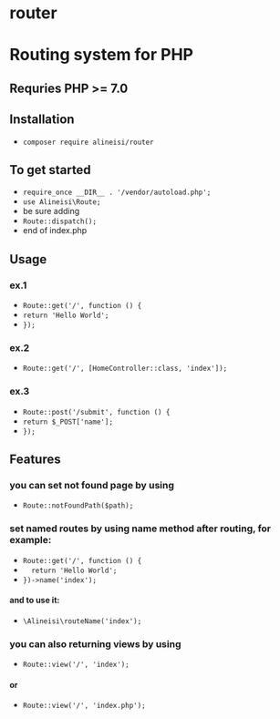 # router
# Routing system for PHP
## Requries PHP >= 7.0
## Installation
- `composer require alineisi/router`
## To get started
- `require_once __DIR__ . '/vendor/autoload.php';`
- `use Alineisi\Route;`
- be sure adding
- `Route::dispatch();`
- end of index.php
## Usage
### ex.1
- `Route::get('/', function () {`
- `return 'Hello World';`
- `});`
### ex.2
- `Route::get('/', [HomeController::class, 'index']);`
### ex.3
- `Route::post('/submit', function () {`
- `return $_POST['name'];`
- `});`
## Features
### you can set not found page by using 
- `Route::notFoundPath($path);`
### set named routes by using name method after routing, for example:
- ``` Route::get('/', function () { ```
- ```   return 'Hello World'; ```
- ``` })->name('index'); ```
#### and to use it:
- `\Alineisi\routeName('index');`
### you can also returning views by using
- `Route::view('/', 'index');`
#### or
- `Route::view('/', 'index.php');`
